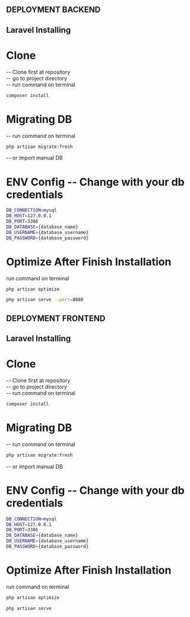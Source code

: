 ## DEPLOYMENT BACKEND

## Laravel Installing
# Clone
-- Clone first at repository<br />
-- go to project directory<br />
-- run command on terminal<br />
```sh
composer install
```

# Migrating DB
-- run command on terminal<br />
```sh
php artisan migrate:fresh
```
-- or import manual DB<br />

# ENV Config -- Change with your db credentials

```sh
DB_CONNECTION=mysql
DB_HOST=127.0.0.1
DB_PORT=3306
DB_DATABASE={database_name}
DB_USERNAME={database_username}
DB_PASSWORD={database_password}
```

# Optimize After Finish Installation
run command on terminal<br />
```sh
php artisan optimize
```
```sh
php artisan serve --port=8080
```

## DEPLOYMENT FRONTEND

## Laravel Installing
# Clone
-- Clone first at repository<br />
-- go to project directory<br />
-- run command on terminal<br />
```sh
composer install
```

# Migrating DB
-- run command on terminal<br />
```sh
php artisan migrate:fresh
```
-- or import manual DB<br />

# ENV Config -- Change with your db credentials

```sh
DB_CONNECTION=mysql
DB_HOST=127.0.0.1
DB_PORT=3306
DB_DATABASE={database_name}
DB_USERNAME={database_username}
DB_PASSWORD={database_password}
```

# Optimize After Finish Installation
run command on terminal<br />
```sh
php artisan optimize
```
```sh
php artisan serve
```

